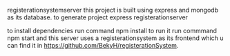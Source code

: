 registerationsystemserver
this project is built using express and mongodb as its database.
to generate project
express registerationserver

to install dependencies
run command
npm install
to run it run commmand
npm start
and this server uses a registerationsystem as its frontend which u can find it in https://github.com/BekyH/registerationSystem.
